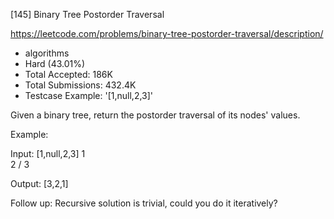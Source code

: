 [145] Binary Tree Postorder Traversal  

https://leetcode.com/problems/binary-tree-postorder-traversal/description/

* algorithms
* Hard (43.01%)
* Total Accepted:    186K
* Total Submissions: 432.4K
* Testcase Example:  '[1,null,2,3]'

Given a binary tree, return the postorder traversal of its nodes' values.

Example:


Input: [1,null,2,3]
   1
    \
     2
    /
   3

Output: [3,2,1]


Follow up: Recursive solution is trivial, could you do it iteratively?


